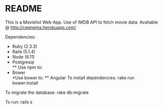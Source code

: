 # README

This is a Movielist Web App.
Use of IMDB API to fetch movie data.
Avaliable @ http://ceenema.herokuapp.com/

Dependencies:

* Ruby  (2.3.3)
* Rails (5.1.4)
* Node (6.11)
* Postgresql <br />
** Use npm to:
* Bower <br />
*Use bower to:
** Angular
To install dependencies: 
  rake run bower:install

To migrate the database:
  rake db:migrate

To run:
 rails s


